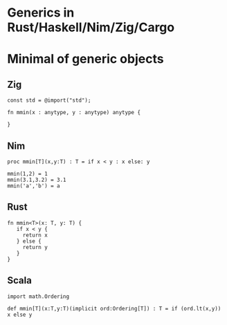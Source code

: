# Generics in Rust/Haskell/Nim/Zig/Cargo

# Minimal of generic objects

## Zig
```
const std = @import("std");

fn mmin(x : anytype, y : anytype) anytype {
    
}
```

## Nim
```
proc mmin[T](x,y:T) : T = if x < y : x else: y
```
```
mmin(1,2) = 1
mmin(3.1,3.2) = 3.1
mmin('a','b') = a
```

## Rust
```
fn mmin<T>(x: T, y: T) { 
   if x < y {
     return x
   } else {
     return y
   } 
}
```

## Scala
```
import math.Ordering

def mmin[T](x:T,y:T)(implicit ord:Ordering[T]) : T = if (ord.lt(x,y)) x else y
```
